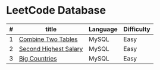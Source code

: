 # LeetCode Database	

| # | title | Language | Difficulty |
| ------------- | ------------- | ------------- | ------------- |
| 1 | [Combine Two Tables](https://leetcode.com/problems/combine-two-tables/) | MySQL | Easy |
| 2 | [Second Highest Salary](https://leetcode.com/problems/second-highest-salary/) | MySQL | Easy |
| 3 | [Big Countries](https://leetcode.com/problems/big-countries/) | MySQL | Easy |